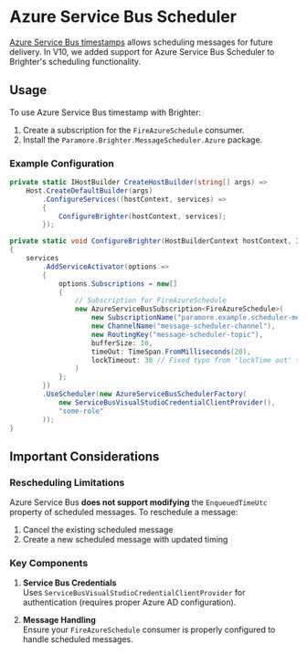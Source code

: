 # Azure Service Bus Scheduler

[Azure Service Bus timestamps](https://learn.microsoft.com/en-us/azure/service-bus-messaging/message-sequencing) allows scheduling messages for future delivery. In V10, we added support for Azure Service Bus Scheduler to Brighter's scheduling functionality.

## Usage

To use Azure Service Bus timestamp with Brighter:
1. Create a subscription for the `FireAzureSchedule` consumer.
2. Install the `Paramore.Brighter.MessageScheduler.Azure` package.

### Example Configuration

```csharp
private static IHostBuilder CreateHostBuilder(string[] args) =>
    Host.CreateDefaultBuilder(args)
        .ConfigureServices((hostContext, services) =>
        {
            ConfigureBrighter(hostContext, services);
        });

private static void ConfigureBrighter(HostBuilderContext hostContext, IServiceCollection services)
{
    services
        .AddServiceActivator(options =>
        {
            options.Subscriptions = new[]
            {
                // Subscription for FireAzureSchedule
                new AzureServiceBusSubscription<FireAzureSchedule>(
                    new SubscriptionName("paramore.example.scheduler-message"),
                    new ChannelName("message-scheduler-channel"),
                    new RoutingKey("message-scheduler-topic"),
                    bufferSize: 10,
                    timeOut: TimeSpan.FromMilliseconds(20),
                    lockTimeout: 30 // Fixed typo from 'lockTime out' to 'lockTimeout'
                )
            };
        })
        .UseScheduler(new AzureServiceBusSchedulerFactory(
            new ServiceBusVisualStudioCredentialClientProvider(), 
            "some-role"
        ));
}
```

## Important Considerations

### Rescheduling Limitations

Azure Service Bus **does not support modifying** the `EnqueuedTimeUtc` property of scheduled messages. To reschedule a message:
1. Cancel the existing scheduled message
2. Create a new scheduled message with updated timing

### Key Components

1. **Service Bus Credentials**  
   Uses `ServiceBusVisualStudioCredentialClientProvider` for authentication (requires proper Azure AD configuration).

2. **Message Handling**  
   Ensure your `FireAzureSchedule` consumer is properly configured to handle scheduled messages.